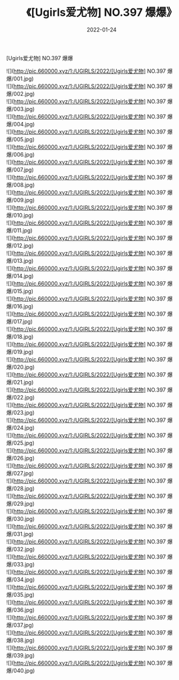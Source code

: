﻿---
layout: post
title:  《[Ugirls爱尤物] NO.397 爆爆》
date:   2022-01-24
img: http://pic.660000.xyz/1:/UGIRLS/2022/[Ugirls爱尤物] NO.397 爆爆/000.jpg
categories: [美女, 清纯, 唯美]
---

[Ugirls爱尤物] NO.397 爆爆

 ![](http://pic.660000.xyz/1:/UGIRLS/2022/[Ugirls爱尤物] NO.397 爆爆/001.jpg) <br>![](http://pic.660000.xyz/1:/UGIRLS/2022/[Ugirls爱尤物] NO.397 爆爆/002.jpg) <br>![](http://pic.660000.xyz/1:/UGIRLS/2022/[Ugirls爱尤物] NO.397 爆爆/003.jpg) <br>![](http://pic.660000.xyz/1:/UGIRLS/2022/[Ugirls爱尤物] NO.397 爆爆/004.jpg) <br>![](http://pic.660000.xyz/1:/UGIRLS/2022/[Ugirls爱尤物] NO.397 爆爆/005.jpg) <br>![](http://pic.660000.xyz/1:/UGIRLS/2022/[Ugirls爱尤物] NO.397 爆爆/006.jpg) <br>![](http://pic.660000.xyz/1:/UGIRLS/2022/[Ugirls爱尤物] NO.397 爆爆/007.jpg) <br>![](http://pic.660000.xyz/1:/UGIRLS/2022/[Ugirls爱尤物] NO.397 爆爆/008.jpg) <br>![](http://pic.660000.xyz/1:/UGIRLS/2022/[Ugirls爱尤物] NO.397 爆爆/009.jpg) <br>![](http://pic.660000.xyz/1:/UGIRLS/2022/[Ugirls爱尤物] NO.397 爆爆/010.jpg) <br>![](http://pic.660000.xyz/1:/UGIRLS/2022/[Ugirls爱尤物] NO.397 爆爆/011.jpg) <br>![](http://pic.660000.xyz/1:/UGIRLS/2022/[Ugirls爱尤物] NO.397 爆爆/012.jpg) <br>![](http://pic.660000.xyz/1:/UGIRLS/2022/[Ugirls爱尤物] NO.397 爆爆/013.jpg) <br>![](http://pic.660000.xyz/1:/UGIRLS/2022/[Ugirls爱尤物] NO.397 爆爆/014.jpg) <br>![](http://pic.660000.xyz/1:/UGIRLS/2022/[Ugirls爱尤物] NO.397 爆爆/015.jpg) <br>![](http://pic.660000.xyz/1:/UGIRLS/2022/[Ugirls爱尤物] NO.397 爆爆/016.jpg) <br>![](http://pic.660000.xyz/1:/UGIRLS/2022/[Ugirls爱尤物] NO.397 爆爆/017.jpg) <br>![](http://pic.660000.xyz/1:/UGIRLS/2022/[Ugirls爱尤物] NO.397 爆爆/018.jpg) <br>![](http://pic.660000.xyz/1:/UGIRLS/2022/[Ugirls爱尤物] NO.397 爆爆/019.jpg) <br>![](http://pic.660000.xyz/1:/UGIRLS/2022/[Ugirls爱尤物] NO.397 爆爆/020.jpg) <br>![](http://pic.660000.xyz/1:/UGIRLS/2022/[Ugirls爱尤物] NO.397 爆爆/021.jpg) <br>![](http://pic.660000.xyz/1:/UGIRLS/2022/[Ugirls爱尤物] NO.397 爆爆/022.jpg) <br>![](http://pic.660000.xyz/1:/UGIRLS/2022/[Ugirls爱尤物] NO.397 爆爆/023.jpg) <br>![](http://pic.660000.xyz/1:/UGIRLS/2022/[Ugirls爱尤物] NO.397 爆爆/024.jpg) <br>![](http://pic.660000.xyz/1:/UGIRLS/2022/[Ugirls爱尤物] NO.397 爆爆/025.jpg) <br>![](http://pic.660000.xyz/1:/UGIRLS/2022/[Ugirls爱尤物] NO.397 爆爆/026.jpg) <br>![](http://pic.660000.xyz/1:/UGIRLS/2022/[Ugirls爱尤物] NO.397 爆爆/027.jpg) <br>![](http://pic.660000.xyz/1:/UGIRLS/2022/[Ugirls爱尤物] NO.397 爆爆/028.jpg) <br>![](http://pic.660000.xyz/1:/UGIRLS/2022/[Ugirls爱尤物] NO.397 爆爆/029.jpg) <br>![](http://pic.660000.xyz/1:/UGIRLS/2022/[Ugirls爱尤物] NO.397 爆爆/030.jpg) <br>![](http://pic.660000.xyz/1:/UGIRLS/2022/[Ugirls爱尤物] NO.397 爆爆/031.jpg) <br>![](http://pic.660000.xyz/1:/UGIRLS/2022/[Ugirls爱尤物] NO.397 爆爆/032.jpg) <br>![](http://pic.660000.xyz/1:/UGIRLS/2022/[Ugirls爱尤物] NO.397 爆爆/033.jpg) <br>![](http://pic.660000.xyz/1:/UGIRLS/2022/[Ugirls爱尤物] NO.397 爆爆/034.jpg) <br>![](http://pic.660000.xyz/1:/UGIRLS/2022/[Ugirls爱尤物] NO.397 爆爆/035.jpg) <br>![](http://pic.660000.xyz/1:/UGIRLS/2022/[Ugirls爱尤物] NO.397 爆爆/036.jpg) <br>![](http://pic.660000.xyz/1:/UGIRLS/2022/[Ugirls爱尤物] NO.397 爆爆/037.jpg) <br>![](http://pic.660000.xyz/1:/UGIRLS/2022/[Ugirls爱尤物] NO.397 爆爆/038.jpg) <br>![](http://pic.660000.xyz/1:/UGIRLS/2022/[Ugirls爱尤物] NO.397 爆爆/039.jpg) <br>![](http://pic.660000.xyz/1:/UGIRLS/2022/[Ugirls爱尤物] NO.397 爆爆/040.jpg) <br>